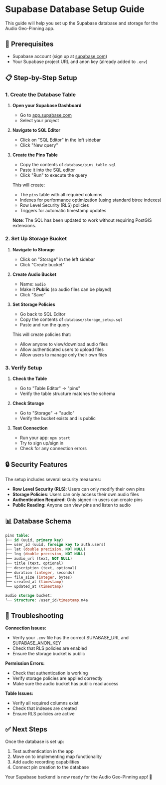 # Supabase Database Setup Guide

This guide will help you set up the Supabase database and storage for the Audio Geo-Pinning app.

## 🔧 Prerequisites
- Supabase account (sign up at [supabase.com](https://supabase.com))
- Your Supabase project URL and anon key (already added to `.env`)

## 📋 Step-by-Step Setup

### 1. Create the Database Table

1. **Open your Supabase Dashboard**
   - Go to [app.supabase.com](https://app.supabase.com)
   - Select your project

2. **Navigate to SQL Editor**
   - Click on "SQL Editor" in the left sidebar
   - Click "New query"

3. **Create the Pins Table**
   - Copy the contents of `database/pins_table.sql`
   - Paste it into the SQL editor
   - Click "Run" to execute the query

   This will create:
   - The `pins` table with all required columns
   - Indexes for performance optimization (using standard btree indexes)
   - Row Level Security (RLS) policies
   - Triggers for automatic timestamp updates

   **Note**: The SQL has been updated to work without requiring PostGIS extensions.

### 2. Set Up Storage Bucket

1. **Navigate to Storage**
   - Click on "Storage" in the left sidebar
   - Click "Create bucket"

2. **Create Audio Bucket**
   - Name: `audio`
   - Make it **Public** (so audio files can be played)
   - Click "Save"

3. **Set Storage Policies**
   - Go back to SQL Editor
   - Copy the contents of `database/storage_setup.sql`
   - Paste and run the query

   This will create policies that:
   - Allow anyone to view/download audio files
   - Allow authenticated users to upload files
   - Allow users to manage only their own files

### 3. Verify Setup

1. **Check the Table**
   - Go to "Table Editor" → "pins"
   - Verify the table structure matches the schema

2. **Check Storage**
   - Go to "Storage" → "audio"
   - Verify the bucket exists and is public

3. **Test Connection**
   - Run your app: `npm start`
   - Try to sign up/sign in
   - Check for any connection errors

## 🔒 Security Features

The setup includes several security measures:

- **Row Level Security (RLS)**: Users can only modify their own pins
- **Storage Policies**: Users can only access their own audio files
- **Authentication Required**: Only signed-in users can create pins
- **Public Reading**: Anyone can view pins and listen to audio

## 📊 Database Schema

```sql
pins table:
├── id (uuid, primary key)
├── user_id (uuid, foreign key to auth.users)
├── lat (double precision, NOT NULL)
├── lng (double precision, NOT NULL) 
├── audio_url (text, NOT NULL)
├── title (text, optional)
├── description (text, optional)
├── duration (integer, seconds)
├── file_size (integer, bytes)
├── created_at (timestamp)
└── updated_at (timestamp)

audio storage bucket:
└── Structure: /user_id/timestamp.m4a
```

## 🐛 Troubleshooting

**Connection Issues:**
- Verify your `.env` file has the correct SUPABASE_URL and SUPABASE_ANON_KEY
- Check that RLS policies are enabled
- Ensure the storage bucket is public

**Permission Errors:**
- Check that authentication is working
- Verify storage policies are applied correctly
- Make sure the audio bucket has public read access

**Table Issues:**
- Verify all required columns exist
- Check that indexes are created
- Ensure RLS policies are active

## ✅ Next Steps

Once the database is set up:
1. Test authentication in the app
2. Move on to implementing map functionality
3. Add audio recording capabilities
4. Connect pin creation to the database

Your Supabase backend is now ready for the Audio Geo-Pinning app! 🚀 